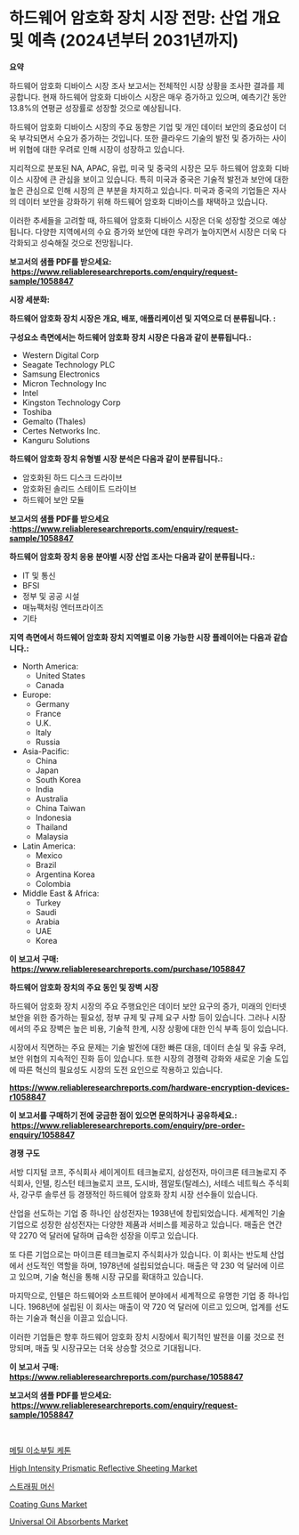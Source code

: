 <p><h1>하드웨어 암호화 장치 시장 전망: 산업 개요 및 예측 (2024년부터 2031년까지)</h1></p><p><strong>요약</strong></p>
<p><p>하드웨어 암호화 디바이스 시장 조사 보고서는 전체적인 시장 상황을 조사한 결과를 제공합니다. 현재 하드웨어 암호화 디바이스 시장은 매우 증가하고 있으며, 예측기간 동안 13.8%의 연평균 성장률로 성장할 것으로 예상됩니다.</p><p>하드웨어 암호화 디바이스 시장의 주요 동향은 기업 및 개인 데이터 보안의 중요성이 더욱 부각되면서 수요가 증가하는 것입니다. 또한 클라우드 기술의 발전 및 증가하는 사이버 위협에 대한 우려로 인해 시장이 성장하고 있습니다.</p><p>지리적으로 분포된 NA, APAC, 유럽, 미국 및 중국의 시장은 모두 하드웨어 암호화 디바이스 시장에 큰 관심을 보이고 있습니다. 특히 미국과 중국은 기술적 발전과 보안에 대한 높은 관심으로 인해 시장의 큰 부분을 차지하고 있습니다. 미국과 중국의 기업들은 자사의 데이터 보안을 강화하기 위해 하드웨어 암호화 디바이스를 채택하고 있습니다.</p><p>이러한 추세들을 고려할 때, 하드웨어 암호화 디바이스 시장은 더욱 성장할 것으로 예상됩니다. 다양한 지역에서의 수요 증가와 보안에 대한 우려가 높아지면서 시장은 더욱 다각화되고 성숙해질 것으로 전망됩니다.</p></p>
<p><strong>보고서의 샘플 PDF를 받으세요: &nbsp;<a href="https://www.reliableresearchreports.com/enquiry/request-sample/1058847">https://www.reliableresearchreports.com/enquiry/request-sample/1058847</a></strong></p>
<p><strong>시장 세분화:</strong></p>
<p><strong> 하드웨어 암호화 장치 시장은 개요, 배포, 애플리케이션 및 지역으로 더 분류됩니다. :</strong></p>
<p><strong>구성요소 측면에서는 하드웨어 암호화 장치 시장은 다음과 같이 분류됩니다.:</strong></p>
<p><ul><li>Western Digital Corp</li><li>Seagate Technology PLC</li><li>Samsung Electronics</li><li>Micron Technology Inc</li><li>Intel</li><li>Kingston Technology Corp</li><li>Toshiba</li><li>Gemalto (Thales)</li><li>Certes Networks Inc.</li><li>Kanguru Solutions</li></ul></p>
<p><strong> 하드웨어 암호화 장치 유형별 시장 분석은 다음과 같이 분류됩니다.:</strong></p>
<p><ul><li>암호화된 하드 디스크 드라이브</li><li>암호화된 솔리드 스테이트 드라이브</li><li>하드웨어 보안 모듈</li></ul></p>
<p><strong>보고서의 샘플 PDF를 받으세요 :<a href="https://www.reliableresearchreports.com/enquiry/request-sample/1058847">https://www.reliableresearchreports.com/enquiry/request-sample/1058847</a></strong></p>
<p><strong> 하드웨어 암호화 장치 응용 분야별 시장 산업 조사는 다음과 같이 분류됩니다.:</strong></p>
<p><ul><li>IT 및 통신</li><li>BFSI</li><li>정부 및 공공 시설</li><li>매뉴팩처링 엔터프라이즈</li><li>기타</li></ul></p>
<p><strong>지역 측면에서 하드웨어 암호화 장치 지역별로 이용 가능한 시장 플레이어는 다음과 같습니다.:</strong></p>
<p><ul>
    <li>
        North America:
        <ul>
            <li>United States</li>
            <li>Canada</li>
        </ul>
    </li>
    <li>
        Europe:
        <ul>
            <li>Germany</li>
            <li>France</li>
            <li>U.K.</li>
            <li>Italy</li>
            <li>Russia</li>
        </ul>
    </li>
    <li>
        Asia-Pacific:
        <ul>
            <li>China</li>
            <li>Japan</li>
            <li>South Korea</li>
            <li>India</li>
            <li>Australia</li>
            <li>China Taiwan</li>
            <li>Indonesia</li>
            <li>Thailand</li>
            <li>Malaysia</li>
        </ul>
    </li>
    <li>
        Latin America:
        <ul>
            <li>Mexico</li>
            <li>Brazil</li>
            <li>Argentina Korea</li>
            <li>Colombia</li>
        </ul>
    </li>
    <li>
        Middle East & Africa:
        <ul>
            <li>Turkey</li>
            <li>Saudi</li>
            <li>Arabia</li>
            <li>UAE</li>
            <li>Korea</li>
        </ul>
    </li>
    </ul></p>
<p><strong>이 보고서 구매: &nbsp;<a href="https://www.reliableresearchreports.com/purchase/1058847">https://www.reliableresearchreports.com/purchase/1058847</a></strong></p>
<p><strong>하드웨어 암호화 장치의 주요 동인 및 장벽 시장</strong></p>
<p><p>하드웨어 암호화 장치 시장의 주요 주행요인은 데이터 보안 요구의 증가, 미래의 인터넷 보안을 위한 증가하는 필요성, 정부 규제 및 규제 요구 사항 등이 있습니다. 그러나 시장에서의 주요 장벽은 높은 비용, 기술적 한계, 시장 상황에 대한 인식 부족 등이 있습니다.</p><p>시장에서 직면하는 주요 문제는 기술 발전에 대한 빠른 대응, 데이터 손실 및 유출 우려, 보안 위협의 지속적인 진화 등이 있습니다. 또한 시장의 경쟁력 강화와 새로운 기술 도입에 따른 혁신의 필요성도 시장의 도전 요인으로 작용하고 있습니다.</p></p>
<p><strong><a href="https://www.reliableresearchreports.com/hardware-encryption-devices-r1058847">https://www.reliableresearchreports.com/hardware-encryption-devices-r1058847</a></strong></p>
<p><strong>이 보고서를 구매하기 전에 궁금한 점이 있으면 문의하거나 공유하세요.: &nbsp;<a href="https://www.reliableresearchreports.com/enquiry/pre-order-enquiry/1058847">https://www.reliableresearchreports.com/enquiry/pre-order-enquiry/1058847</a></strong></p>
<p><strong>경쟁 구도</strong></p>
<p><p>서방 디지털 코프, 주식회사 세이게이트 테크놀로지, 삼성전자, 마이크론 테크놀로지 주식회사, 인텔, 킹스턴 테크놀로지 코프, 도시바, 젬알토(탈레스), 서테스 네트웍스 주식회사, 강구루 솔루션 등 경쟁적인 하드웨어 암호화 장치 시장 선수들이 있습니다.</p><p>산업을 선도하는 기업 중 하나인 삼성전자는 1938년에 창립되었습니다. 세계적인 기술 기업으로 성장한 삼성전자는 다양한 제품과 서비스를 제공하고 있습니다. 매출은 연간 약 2270 억 달러에 달하며 급속한 성장을 이루고 있습니다.</p><p>또 다른 기업으로는 마이크론 테크놀로지 주식회사가 있습니다. 이 회사는 반도체 산업에서 선도적인 역할을 하며, 1978년에 설립되었습니다. 매출은 약 230 억 달러에 이르고 있으며, 기술 혁신을 통해 시장 규모를 확대하고 있습니다.</p><p>마지막으로, 인텔은 하드웨어와 소프트웨어 분야에서 세계적으로 유명한 기업 중 하나입니다. 1968년에 설립된 이 회사는 매출이 약 720 억 달러에 이르고 있으며, 업계를 선도하는 기술과 혁신을 이끌고 있습니다.</p><p>이러한 기업들은 향후 하드웨어 암호화 장치 시장에서 획기적인 발전을 이룰 것으로 전망되며, 매출 및 시장규모는 더욱 상승할 것으로 기대됩니다.</p></p>
<p><strong>이 보고서 구매: &nbsp; <a href="https://www.reliableresearchreports.com/purchase/1058847">https://www.reliableresearchreports.com/purchase/1058847</a></strong></p>
<p><strong>보고서의 샘플 PDF를 받으세요: &nbsp;<a href="https://www.reliableresearchreports.com/enquiry/request-sample/1058847">https://www.reliableresearchreports.com/enquiry/request-sample/1058847</a></strong><strong></strong></p>
<p>&nbsp;</p>
<p><p><a href="https://medium.com/@kennayundt/%EB%A9%94%ED%8B%B8-%EC%9D%B4%EC%86%8C%EB%B6%80%ED%8B%B8-%EC%BC%80%ED%86%A4-%EC%8B%9C%EC%9E%A5-%EA%B7%9C%EB%AA%A8-%EC%8B%9C%EC%9E%A5-%EC%A0%84%EB%A7%9D-%EB%B0%8F-%EC%8B%9C%EC%9E%A5-%EC%98%88%EC%B8%A1-2024%EB%85%84%EB%B6%80%ED%84%B0-2031%EB%85%84-472581cf4912">메틸 이소부틸 케톤</a></p><p><a href="https://issuu.com/reportprime-2/docs/high-intensity-prismatic-reflective-sheeting-marke">High Intensity Prismatic Reflective Sheeting Market</a></p><p><a href="https://github.com/AlbertotDouglas44367/Market-Research-Report-List-1/blob/main/474752929029.md">스트래핑 머신</a></p><p><a href="https://view.publitas.com/reportprime-1/coating-guns-market-size-and-market-trends-complete-industry-overview-2024-to-2031/">Coating Guns Market</a></p><p><a href="https://www.linkedin.com/pulse/universal-oil-absorbents-market-size-growth-forecast-from-2024-eryve?trackingId=X73bwmU0st3Buvi7YkwXCw%3D%3D">Universal Oil Absorbents Market</a></p></p>